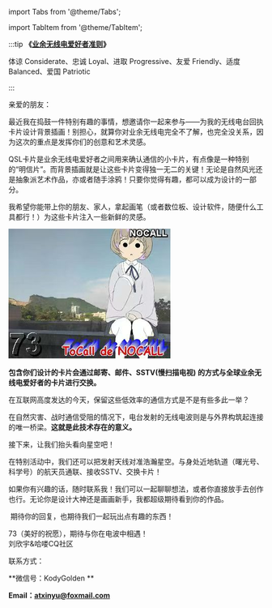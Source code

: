 import Tabs from '@theme/Tabs';

import TabItem from '@theme/TabItem';

:::tip
**《[业余无线电爱好者准则](https://coco.acgod.cn/blackboard/xinyuu/ham-rule)》**

体谅 Considerate、忠诚 Loyal、进取 Progressive、友爱 Friendly、适度 Balanced、爱国 Patriotic

:::

亲爱的朋友：

​	最近我在捣鼓一件特别有趣的事情，想邀请你一起来参与——为我的无线电台回执卡片设计背景插画！别担心，就算你对业余无线电完全不了解，也完全没关系，因为这次的重点是发挥你们的创意和艺术灵感。

​	QSL卡片是业余无线电爱好者之间用来确认通信的小卡片，有点像是一种特别的“明信片”。而背景插画就是让这些卡片变得独一无二的关键！无论是自然风光还是抽象派艺术作品，亦或者随手涂鸦！只要你觉得有趣，都可以成为设计的一部分。

​	我希望你能带上你的朋友、家人，拿起画笔（或者数位板、设计软件，随便什么工具都行！）为这些卡片注入一些新鲜的灵感。

![840](840.jpg)

**包含你们设计的卡片会通过邮寄、邮件、SSTV(慢扫描电视) 的方式与全球业余无线电爱好者的卡片进行交换。**

在互联网高度发达的今天，保留这些低效率的通信方式是不是有些多此一举？

在自然灾害、战时通信受阻的情况下，电台发射的无线电波则是与外界构筑起连接的唯一桥梁。**这就是此技术存在的意义。**

接下来，让我们抬头看向星空吧！

在特别活动中，我们还可以把发射天线对准浩瀚星空。与身处近地轨道（曙光号、科学号）的航天员通联、接收SSTV、交换卡片！

​	如果你有兴趣的话，随时联系我！我们可以一起聊聊想法，或者你直接放手去创作也行。无论你是设计大神还是画画新手，我都超级期待看到你的作品。

​	期待你的回复，也期待我们一起玩出点有趣的东西！

73（美好的祝愿），期待与你在电波中相遇！  
刘欣宇&哈喽CQ社区



联系方式：

**微信号：KodyGolden  **

**Email：atxinyu@foxmail.com**
